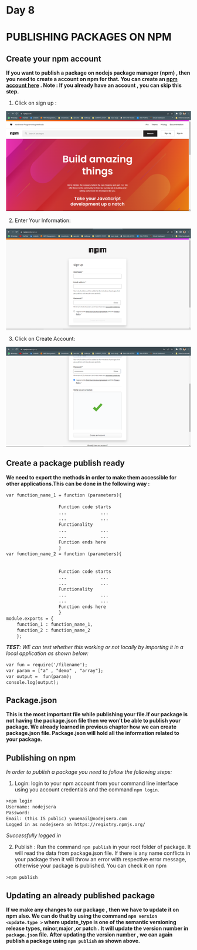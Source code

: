 # Day 8
# PUBLISHING PACKAGES ON NPM

## Create your npm account

**If you want to publish a package on nodejs package manager (npm) , then you need to create a account on npm for that. You can create an [npm account here](https://www.npmjs.com/) . Note : If you already have an account , you can skip this step.**

1. Click on sign up : 

![Alt text](image-1.png)

2. Enter Your Information:

![Alt text](image.png)

3. Click on Create Account: 

![Alt text](image-2.png)

## Create a package publish ready
**We need to export the methods in order to make them accessible for other applications.This can be done in the following way :**

```
var function_name_1 = function (parameters){
						
					Function code starts
					...				...
					...				...
					Functionality
					...  			...
					...				...
					Function ends here 
					}
var function_name_2 = function (parameters){

						
					Function code starts
					...				...
					...				...
					Functionality
					...  			...
					...				...
					Function ends here 				
					}
module.exports = {
	function_1 : function_name_1,
	function_2 : function_name_2
	}; 
```

***TEST**: WE can test whether this working or not locally by importing it in a local application as shown below:*

```
var fun = require('/filename');
var param = ["a" , "demo" , "array"];
var output =  fun(param);
console.log(output);
```

## Package.json

**This is the most important file while publishing your file.If our package is not having the package.json file then we won't be able to publish your package. We already learned in previous chapter how we can create package.json file. Package.json will hold all the information related to your package.**

## Publishing on npm
*In order to publish a package you need to follow the following steps:*

1. Login: login to your npm account from your command line interface using you account credentials and the command `npm login`. 
```
>npm login
Username: nodejsera
Password:
Email: (this IS public) youemail@nodejsera.com
Logged in as nodejsera on https://registry.npmjs.org/
```
*Successfully logged in*

2. Publish : Run the command `npm publish` in your root folder of package. It will read the data from package.json file. If there is any name conflicts in your package then it will throw an error with respective error message, otherwise your package is published. You can check it on npm 

`>npm publish`

## Updating an already published package
**If we make any changes to our package , then we have to update it on npm also. We can do that by using the command `npm version <update.type >` where update_type is one of the semantic versioning release types, minor,major ,or patch .
It will update the version number in `package.json` file. After updating the version number , we can again publish a package using `npm publish` as shown above.**
